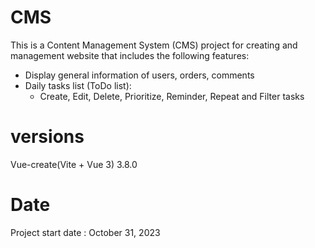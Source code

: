 # CMS
This is a Content Management System (CMS) project for creating and management website that includes the following features:

- Display general information of users, orders, comments
- Daily tasks list (ToDo list):
  - Create, Edit, Delete, Prioritize, Reminder, Repeat and Filter tasks

# versions
Vue-create(Vite + Vue 3) 3.8.0

# Date
Project start date : October 31, 2023

